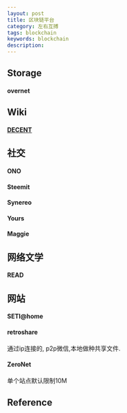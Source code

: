 ```yaml
---
layout: post
title: 区块链平台
category: 左右互搏
tags: blockchain
keywords: blockchain
description: 
---
```


## Storage

#### overnet

## Wiki

#### [DECENT](https://decent.ch/)


## 社交

#### ONO

#### Steemit

#### Synereo

#### Yours

#### Maggie

## 网络文学

#### READ

## 网站


#### SETI@home

#### retroshare

通过ip连接的, p2p微信,本地做种共享文件.

#### ZeroNet

单个站点默认限制10M

## Reference
